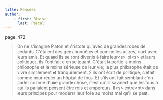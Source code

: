 ```yaml
---
title: Pensées
author:
    - first: Blaise
      last: Pascal
---
```

page: 472

> On ne s'imagine Platon et Aristote qu'avec de grandes robes de pédants. C'étaient des gens honnêtes et comme les autres, riant avec leurs amis. Et quand ils se sont divertis à faire leur&lt;s&gt; loi&lt;s&gt; et leurs politiques, ils l'ont fait e en se jouant. C'était la partie la moins philosophe et la moins sérieuse de leur vie; la plus philosophe était de vivre simplement et tranquillement. S'ils ont écrit de politique, c'était comme pour régler un hôpital de fous. Et s'ils ont fait semblant d'en parler comme d'une grande chose, c'est qu'ils savaient que les fous à qui ils parlaient pensent être rois et empereurs. Il&lt;s&gt; entre&lt;nt&gt; dans leurs principes pour modérer leur folie au moins mal qu'il se peut.
